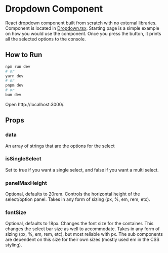 # Dropdown Component

React dropdown component built from scratch with no external libraries. Component is located in [Dropdown.tsx](https://github.com/cindidong/DropdownComponent/blob/main/src/app/components/Dropdown.tsx). Starting page is a simple example on how you would use the component. Once you press the button, it prints all the selected options to the console. 

## How to Run
```bash
npm run dev
# or
yarn dev
# or
pnpm dev
# or
bun dev
```
Open http://localhost:3000/.

## Props
### data
An array of strings that are the options for the select
### isSingleSelect
Set to true if you want a single select, and false if you want a multi select.
### panelMaxHeight
Optional, defaults to 20rem. Controls the horizontal height of the select/option panel. Takes in any form of sizing (px, %, em, rem, etc). 
### fontSize
Optional, defaults to 18px. Changes the font size for the container. This changes the select bar size as well to accommodate. Takes in any form of sizing (px, %, em, rem, etc), but most reliable with px. The sub components are dependent on this size for their own sizes (mostly used em in the CSS styling).

